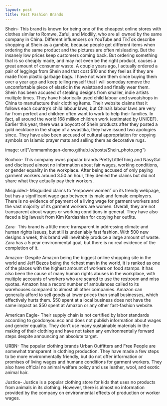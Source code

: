 ```yaml
---
layout: post
title: Fast Fashion Brands
---
```




Shein- This brand is known for being one of the cheapest online stores with clothes similar to Romwe, Zaful, and Modlily, who are all owned by the same company in China. Different influencers on YouTube and TikTok describe shopping at Shein as a gamble, because people get different items when ordering the same product and the pictures are often misleading. But the insanely low prices keep customers coming back. But ordering something that is so cheaply made, and may not even be the right product, causes a great amount of consumer waste. A couple years ago, I actually ordered a pair of leggings from Shein and that cost $10 and they feel as if they are made from plastic garbage bags. I have not worn them since buying them over a year ago and keep telling myself that I will someday remove the uncomfortable piece of elastic in the waistband and finally wear them. Shein has been accused of stealing designs from smaller, indie artists multiple times. They have historically used child labour and sweatshops in China to manufacture their clothing items. Their website claims that it follows each country’s child labour laws, but China’s labour laws are very far from perfect and children often want to work to help their families. In fact, all around the world 168 million children work (estimated by UNICEF). Earlier this year, there was a boycott of Shein products after they posted a gold necklace in the shape of a swastika, they have issued two apologies since. They have also been accused of cultural appropriation for copying symbols on Islamic prayer mats and selling them as decorative rugs. 

image: url("/emmamhogan-demo.github.io/posts/Shein_photo.png")


Boohoo- This company owns popular brands PrettyLittleThing and NasyGal and disclosed almost no information about fair wages, working conditions, or gender equality in the workplace. After being accused of only paying garment workers around 3.50 an hour, they denied the claims but did not share what they actually pay their workers. 

Misguided- Misguided claims to “empower women” on its trendy webpage, but has a significant wage gap between its male and female employers. There is no evidence of payment of a living wage for garment workers and the vast majority of its garment workers are women. Overall, they are not transparent about wages or working conditions in general. They have also faced a big lawsuit from Kim Kardashian for copying her outfits. 

Zara- This brand is a little more transparent in addressing climate and human rights issues, but still is undeniably fast fashion. With 500 new designs a week, this brand will inevitably produce a large amount of waste. Zara has a 5 year environmental goal, but there is no real evidence of the completion of it. 

Amazon- Despite Amazon being the biggest online shopping site in the world and Jeff Bezos being the richest man in the world, it is ranked as one of the places with the highest amount of workers on food stamps. It has also been the cause of many human rights abuses in the workplace, with multiple accounts of workers who are scared to use the restroom and miss quotas. Amazon has a record number of ambulances called to its warehouses compared to almost all other companies. Amazon can generally afford to sell goods at lower prices than small businesses, which effectively hurts them. $50 spent at a local business does not have the same impact as $50 spent at Amazon or any other fast-fashion website.

American Eagle- Their supply chain is not certified by labor standards according to goodonyou.eco and does not publish information about wages and gender equality. They don’t use many sustainable materials in the making of their clothing and have not taken any environmentally forward steps despite announcing an absolute target. 


URBN- The popular clothing brands Urban Outfitters and Free People are somewhat transparent in clothing production. They have made a few steps to be more environmentally friendly, but do not offer information or promises of living wages and humane conditions for garment workers. They also have official no animal welfare policy and use leather, wool, and exotic animal hair. 

Justice- Justice is a popular clothing store for kids that uses no products from animals in its clothing. However, there is almost no information provided by the company on environmental effects of production or worker wages.  

